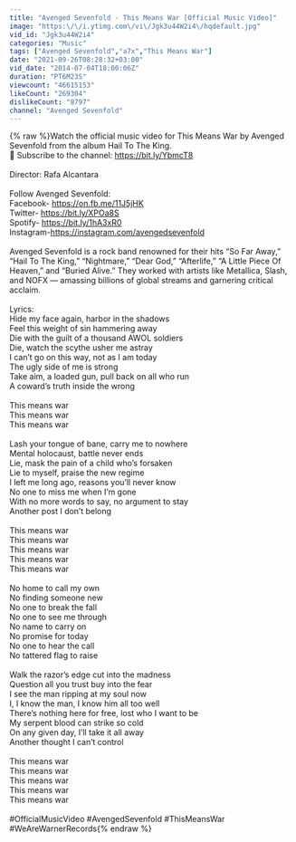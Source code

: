 ```yaml
---
title: "Avenged Sevenfold - This Means War [Official Music Video]"
image: "https:\/\/i.ytimg.com\/vi\/Jgk3u44W2i4\/hqdefault.jpg"
vid_id: "Jgk3u44W2i4"
categories: "Music"
tags: ["Avenged Sevenfold","a7x","This Means War"]
date: "2021-09-26T08:28:32+03:00"
vid_date: "2014-07-04T18:00:06Z"
duration: "PT6M23S"
viewcount: "46615153"
likeCount: "269304"
dislikeCount: "8797"
channel: "Avenged Sevenfold"
---
```

{% raw %}Watch the official music video for This Means War by Avenged Sevenfold from the album Hail To The King.<br />🔔 Subscribe to the channel: <a rel="nofollow" target="blank" href="https://bit.ly/YbmcT8​">https://bit.ly/YbmcT8​</a><br /><br />Director: Rafa Alcantara<br /><br />Follow Avenged Sevenfold:<br />Facebook- <a rel="nofollow" target="blank" href="https://on.fb.me/11J5jHK​">https://on.fb.me/11J5jHK​</a><br />Twitter- <a rel="nofollow" target="blank" href="https://bit.ly/XPOa8S​">https://bit.ly/XPOa8S​</a><br />Spotify- <a rel="nofollow" target="blank" href="https://bit.ly/1hA3xR0​">https://bit.ly/1hA3xR0​</a><br />Instagram- ​<a rel="nofollow" target="blank" href="https://instagram.com/avengedsevenfold">https://instagram.com/avengedsevenfold</a><br /><br />Avenged Sevenfold is a rock band renowned for their hits “So Far Away,” “Hail To The King,” “Nightmare,” “Dear God,” “Afterlife,” “A Little Piece Of Heaven,” and “Buried Alive.” They worked with artists like Metallica, Slash, and NOFX — amassing billions of global streams and garnering critical acclaim.<br /><br />Lyrics:<br />Hide my face again, harbor in the shadows<br />Feel this weight of sin hammering away<br />Die with the guilt of a thousand AWOL soldiers<br />Die, watch the scythe usher me astray<br />I can’t go on this way, not as I am today<br />The ugly side of me is strong<br />Take aim, a loaded gun, pull back on all who run<br />A coward’s truth inside the wrong<br /><br />This means war<br />This means war<br />This means war<br /><br />Lash your tongue of bane, carry me to nowhere<br />Mental holocaust, battle never ends<br />Lie, mask the pain of a child who’s forsaken<br />Lie to myself, praise the new regime<br />I left me long ago, reasons you’ll never know<br />No one to miss me when I’m gone<br />With no more words to say, no argument to stay<br />Another post I don’t belong<br /><br />This means war<br />This means war<br />This means war<br />This means war<br />This means war<br /><br />No home to call my own<br />No finding someone new<br />No one to break the fall<br />No one to see me through<br />No name to carry on<br />No promise for today<br />No one to hear the call<br />No tattered flag to raise<br /><br />Walk the razor’s edge cut into the madness<br />Question all you trust buy into the fear<br />I see the man ripping at my soul now<br />I, I know the man, I know him all too well<br />There’s nothing here for free, lost who I want to be<br />My serpent blood can strike so cold<br />On any given day, I’ll take it all away<br />Another thought I can’t control<br /><br />This means war<br />This means war<br />This means war<br />This means war<br />This means war<br /><br />#OfficialMusicVideo #AvengedSevenfold #ThisMeansWar #WeAreWarnerRecords{% endraw %}

